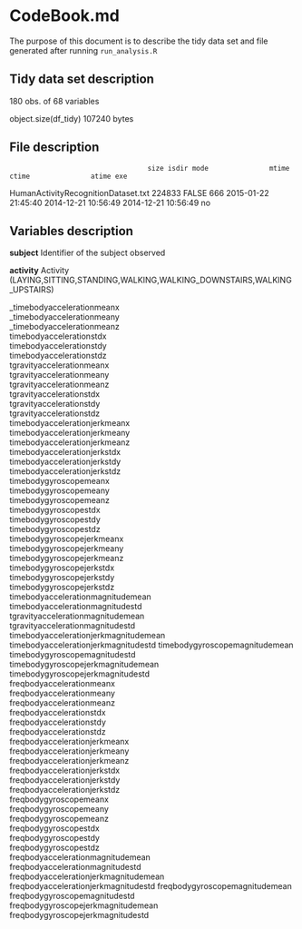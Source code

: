 # CodeBook.md

The purpose of this document is to describe the tidy data set and file generated after running `run_analysis.R`

## Tidy data set description

180 obs. of  68 variables

object.size(df_tidy)
107240 bytes

## File description

                                      size isdir mode               mtime               ctime               atime exe
HumanActivityRecognitionDataset.txt 224833 FALSE  666 2015-01-22 21:45:40 2014-12-21 10:56:49 2014-12-21 10:56:49  no

## Variables description

**subject**                              Identifier of the subject observed

**activity**                             Activity (LAYING,SITTING,STANDING,WALKING,WALKING_DOWNSTAIRS,WALKING_UPSTAIRS)

_timebodyaccelerationmeanx            
_timebodyaccelerationmeany            
_timebodyaccelerationmeanz            
timebodyaccelerationstdx             
timebodyaccelerationstdy             
timebodyaccelerationstdz             
tgravityaccelerationmeanx            
tgravityaccelerationmeany            
tgravityaccelerationmeanz            
tgravityaccelerationstdx             
tgravityaccelerationstdy             
tgravityaccelerationstdz             
timebodyaccelerationjerkmeanx        
timebodyaccelerationjerkmeany        
timebodyaccelerationjerkmeanz        
timebodyaccelerationjerkstdx         
timebodyaccelerationjerkstdy         
timebodyaccelerationjerkstdz         
timebodygyroscopemeanx               
timebodygyroscopemeany               
timebodygyroscopemeanz               
timebodygyroscopestdx                
timebodygyroscopestdy                
timebodygyroscopestdz                
timebodygyroscopejerkmeanx           
timebodygyroscopejerkmeany           
timebodygyroscopejerkmeanz           
timebodygyroscopejerkstdx            
timebodygyroscopejerkstdy            
timebodygyroscopejerkstdz            
timebodyaccelerationmagnitudemean    
timebodyaccelerationmagnitudestd     
tgravityaccelerationmagnitudemean    
tgravityaccelerationmagnitudestd     
timebodyaccelerationjerkmagnitudemean
timebodyaccelerationjerkmagnitudestd 
timebodygyroscopemagnitudemean       
timebodygyroscopemagnitudestd        
timebodygyroscopejerkmagnitudemean   
timebodygyroscopejerkmagnitudestd    
freqbodyaccelerationmeanx            
freqbodyaccelerationmeany            
freqbodyaccelerationmeanz            
freqbodyaccelerationstdx             
freqbodyaccelerationstdy             
freqbodyaccelerationstdz             
freqbodyaccelerationjerkmeanx        
freqbodyaccelerationjerkmeany        
freqbodyaccelerationjerkmeanz        
freqbodyaccelerationjerkstdx         
freqbodyaccelerationjerkstdy         
freqbodyaccelerationjerkstdz         
freqbodygyroscopemeanx               
freqbodygyroscopemeany               
freqbodygyroscopemeanz               
freqbodygyroscopestdx                
freqbodygyroscopestdy                
freqbodygyroscopestdz                
freqbodyaccelerationmagnitudemean    
freqbodyaccelerationmagnitudestd     
freqbodyaccelerationjerkmagnitudemean
freqbodyaccelerationjerkmagnitudestd 
freqbodygyroscopemagnitudemean       
freqbodygyroscopemagnitudestd        
freqbodygyroscopejerkmagnitudemean   
freqbodygyroscopejerkmagnitudestd    

